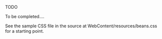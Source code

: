 TODO

To be completed....

See the sample CSS file in the source at WebContent/resources/beans.css for a starting point.